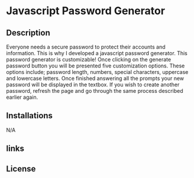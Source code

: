 # Javascript Password Generator 

## Description

Everyone needs a secure password to protect their accounts and information. This is why I developed a javascript password generator. This password generator is customizable! Once clicking on the generate password button you will be presented five customization options. These options include; password length, numbers, special characters, uppercase and lowercase letters. Once finished answering all the prompts your new password will be displayed in the textbox. If you wish to create another password, refresh the page and go through the same process described earlier again. 
## Installations 

N/A
## links


## License 